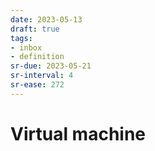 ```yaml
---
date: 2023-05-13
draft: true
tags:
- inbox
- definition
sr-due: 2023-05-21
sr-interval: 4
sr-ease: 272
---
```


# Virtual machine